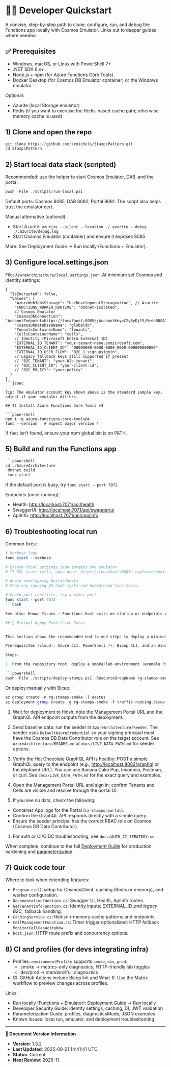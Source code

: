 # 👩‍💻 Developer Quickstart

A concise, step-by-step path to clone, configure, run, and debug the Functions app locally with Cosmos Emulator. Links out to deeper guides where needed.

## ✅ Prerequisites

- Windows, macOS, or Linux with PowerShell 7+
- .NET SDK 6.x+
- Node.js + npm (for Azure Functions Core Tools)
- Docker Desktop (for Cosmos DB Emulator container) or the Windows emulator

Optional:

- Azurite (local Storage emulator)
- Redis (if you want to exercise the Redis-based cache path; otherwise memory cache is used)

## 1) Clone and open the repo

```powershell
git clone https://github.com/srnichols/StampsPattern.git
cd StampsPattern
```

## 2) Start local data stack (scripted)

Recommended: use the helper to start Cosmos Emulator, DAB, and the portal.

```powershell
pwsh -File ./scripts/run-local.ps1
```

Default ports: Cosmos 8085, DAB 8082, Portal 8081. The script also helps trust the emulator cert.

Manual alternative (optional):

- Start Azurite: `azurite --silent --location ./.azurite --debug ./.azurite/debug.log`
- Start Cosmos Emulator (container) and ensure it exposes 8085

More: See Deployment Guide → Run locally (Functions + Emulator).

## 3) Configure local.settings.json

File: `AzureArchitecture/local.settings.json`.
At minimum set Cosmos and identity settings:

```jsonc
{
  "IsEncrypted": false,
  "Values": {
    "AzureWebJobsStorage": "UseDevelopmentStorage=true", // Azurite
    "FUNCTIONS_WORKER_RUNTIME": "dotnet-isolated",
    // Cosmos Emulator
    "CosmosDbConnection": "AccountEndpoint=https://localhost:8085/;AccountKey=C2y6yDjf5/R+ob0N8A7Cgv30VRDJIWEHLM+4QDU5DE2nQ9nDuVTqobD4b8mGGyPMbIZnqyMsEcaGQy67XIw/Jw==",
    "CosmosDbDatabaseName": "globaldb",
    "TenantsContainerName": "tenants",
    "CellsContainerName": "cells",
    // Identity (Microsoft Entra External ID)
    "EXTERNAL_ID_TENANT": "your-tenant-name.onmicrosoft.com",
    "EXTERNAL_ID_CLIENT_ID": "00000000-0000-0000-0000-000000000000",
    "EXTERNAL_ID_USER_FLOW": "B2C_1_signupsignin",
    // Legacy fallback keys still supported if present
    // "B2C_TENANT": "your-b2c-tenant",
    // "B2C_CLIENT_ID": "your-client-id",
    // "B2C_POLICY": "your-policy"
  }
}
```jsonc

Tip: The emulator account key shown above is the standard sample key; adjust if your emulator differs.

## 4) Install Azure Functions Core Tools v4

```powershell
npm i -g azure-functions-core-tools@4
func --version   # expect major version 4
```

If `func` isn’t found, ensure your npm global bin is on PATH.

## 5) Build and run the Functions app

```powershell
```powershell
cd ./AzureArchitecture
 dotnet build
 func start
```

If the default port is busy, try `func start --port 7072`.

Endpoints (once running):

- Health:    <http://localhost:7071/api/health>
- SwaggerUI: <http://localhost:7071/api/swagger/ui>
- ApiInfo:   <http://localhost:7071/api/api/info>

## 6) Troubleshooting local run

Common fixes:

```powershell
# Verbose logs
func start --verbose

# Ensure local.settings.json targets the emulator
# If SSL trust fails, open once: https://localhost:8085/_explorer/emulator.pem

# Avoid overlapping builds/hosts
# Stop any running VS Code tasks and background func hosts.

# Check port conflicts, try another port
func start --port 7072
```bash

See also: Known Issues → Functions host exits on startup or endpoints not reachable locally.

## 🎯 Minimal Happy Path (Live Data)


This section shows the recommended end-to-end steps to deploy a minimal cloud lab, seed representative data using the seeder, and verify the Management Portal shows live data through the integrated Hot Chocolate GraphQL API. We place this after local setup and verification because it assumes your development environment and credentials are configured.

Prerequisites (cloud): Azure CLI, PowerShell 7+, Bicep CLI, and an Azure subscription with Contributor access for the target resource group.

Steps:

1. From the repository root, deploy a smoke/lab environment (example PowerShell):

```powershell
pwsh -File ./scripts/deploy-stamps.ps1 -ResourceGroupName rg-stamps-smoke -Location eastus -TenancyModel shared
```

Or deploy manually with Bicep:

```powershell
az group create -n rg-stamps-smoke -l eastus
az deployment group create -g rg-stamps-smoke -f traffic-routing.bicep --parameters @AzureArchitecture/examples/main.sample.smoke.json
```

1. Wait for deployment to finish; note the Management Portal URL and the GraphQL API endpoint outputs from the deployment.

1. Seed baseline data: run the seeder in `AzureArchitecture/Seeder`. The seeder uses `DefaultAzureCredential` so your signing principal must have the Cosmos DB Data Contributor role on the target account. See `AzureArchitecture/README.md` or `docs/LIVE_DATA_PATH.md` for seeder options.

1. Verify the Hot Chocolate GraphQL API is healthy: POST a simple GraphQL query to the endpoint (e.g., <http://localhost:8082/graphql> or the deployed URL). You can use Banana Cake Pop, Insomnia, Postman, or curl. See `docs/LIVE_DATA_PATH.md` for the exact query and examples.

1. Open the Management Portal URL and sign in; confirm Tenants and Cells are visible and resolve through the portal UI.

1. If you see no data, check the following:

- Container App logs for the Portal (`ca-stamps-portal`).
- Confirm the GraphQL API responds directly with a simple query.
- Ensure the seeder principal has the correct RBAC role on Cosmos (Cosmos DB Data Contributor).

1. For auth or CI/OIDC troubleshooting, see `docs/AUTH_CI_STRATEGY.md`.

When complete, continue to the full <a href="./DEPLOYMENT_GUIDE.md" target="_blank" rel="noopener" title="Opens in a new tab">Deployment Guide</a> for production hardening and <a href="./PARAMETERIZATION_GUIDE.md" target="_blank" rel="noopener" title="Opens in a new tab">parameterization</a>.

## 7) Quick code tour

Where to look when extending features:

- `Program.cs`: DI setup for CosmosClient, caching (Redis or memory), and worker configuration.
- `DocumentationFunction.cs`: Swagger UI, Health, ApiInfo routes.
- `GetTenantInfoFunction.cs`: Identity inputs; EXTERNAL_ID_*and legacy B2C_* fallback handling.
- `CachingService.cs`: Redis/in-memory cache patterns and endpoints.
- `CellManagementFunction.cs`: Timer trigger optionalized; HTTP fallback `MonitorCellCapacityNow`.
- `host.json`: HTTP route prefix and concurrency options.

## 8) CI and profiles (for devs integrating infra)

- Profiles: `environmentProfile` supports `smoke`, `dev`, `prod`.
  - smoke → metrics-only diagnostics, HTTP-friendly lab toggles
  - dev/prod → standard/full diagnostics
- CI: GitHub Actions include Bicep lint and What-If. Use the Matrix workflow to preview changes across profiles.

Links:

- Run locally (Functions + Emulator): Deployment Guide → Run locally
- Developer Security Guide: identity settings, caching, DI, JWT validation
- Parameterization Guide: profiles, diagnosticsMode, JSON examples
- Known Issues: local run, emulator, and deployment troubleshooting

---

**📝 Document Version Information**
- **Version**: 1.5.2
- **Last Updated**: 2025-08-21 14:41:41 UTC  
- **Status**: Current
- **Next Review**: 2025-11
